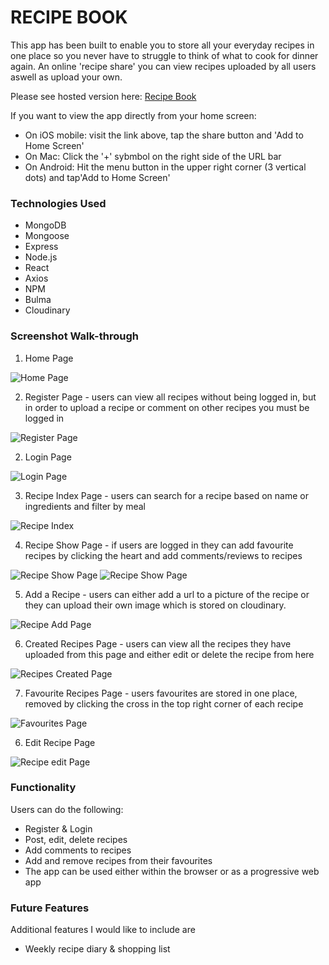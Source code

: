 # RECIPE BOOK

This app has been built to enable you to store all your everyday recipes in one place so you never have to struggle to think of what to cook for dinner again. An online 'recipe share' you can view recipes uploaded by all users aswell as upload your own. 

Please see hosted version here: [Recipe Book](https://everydayrecipebook.herokuapp.com/)

If you want to view the app directly from your home screen:
* On iOS mobile: visit the link above, tap the share button and 'Add to Home Screen'
* On Mac: Click the '+' sybmbol on the right side of the URL bar
* On Android: Hit the menu button in the upper right corner (3 vertical dots) and tap'Add to Home Screen'

### Technologies Used
* MongoDB
* Mongoose
* Express
* Node.js
* React
* Axios
* NPM
* Bulma
* Cloudinary

### Screenshot Walk-through

1. Home Page

![Home Page](./frontend/src/assets/readme/home.png)

2. Register Page - users can view all recipes without being logged in, but in order to upload a recipe or comment on other recipes you must be logged in

![Register Page](./frontend/src/assets/readme/register.png)

2. Login Page 

![Login Page](./frontend/src/assets/readme/login.png)

3. Recipe Index Page - users can search for a recipe based on name or ingredients and filter by meal

![Recipe Index](./frontend/src/assets/readme/recipeindex.png)

4. Recipe Show Page - if users are logged in they can add favourite recipes by clicking the heart and add comments/reviews to recipes

![Recipe Show Page](./frontend/src/assets/readme/recipeshow.png)
![Recipe Show Page](./frontend/src/assets/readme/recipeshow2.png)

5. Add a Recipe - users can either add a url to a picture of the recipe or they can upload their own image which is stored on cloudinary.

![Recipe Add Page](./frontend/src/assets/readme/recipeadd.png)

6. Created Recipes Page - users can view all the recipes they have uploaded from this page and either edit or delete the recipe from here

![Recipes Created Page](./frontend/src/assets/readme/createdrecipes.png)

7. Favourite Recipes Page - users favourites are stored in one place, removed by clicking the cross in the top right corner of each recipe

![Favourites Page](./frontend/src/assets/readme/favouriterecipes.png)

6. Edit Recipe Page

![Recipe edit Page](./frontend/src/assets/readme/recipeedit.png)


### Functionality 
Users can do the following:
* Register & Login
* Post, edit, delete recipes
* Add comments to recipes
* Add and remove recipes from their favourites
* The app can be used either within the browser or as a progressive web app


### Future Features 

Additional features I would like to include are
* Weekly recipe diary & shopping list 
